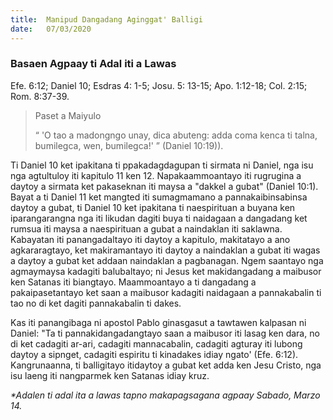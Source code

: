 ```yaml
---
title:  Manipud Dangadang Aginggat' Balligi
date:   07/03/2020
---
```


### Basaen Agpaay ti Adal iti a Lawas</p>
Efe. 6:12; Daniel 10; Esdras 4: 1-5; Josu. 5: 13-15; Apo. 1:12-18; Col. 2:15; Rom. 8:37-39.

> <p>Paset a Maiyulo</p>
> “ 'O tao a madongngo unay, dica abuteng: adda coma kenca ti talna, bumilegca, wen, bumilegca!' ” (Daniel 10:19)).

Ti Daniel 10 ket ipakitana ti ppakadagdagupan ti sirmata ni Daniel, nga isu nga agtultuloy iti kapitulo 11 ken 12. Napakaammoantayo iti rugrugina a daytoy a sirmata ket pakaseknan iti maysa a "dakkel a gubat" (Daniel 10:1). Bayat a ti Daniel 11 ket mangted iti sumagmamano a pannakaibinsabinsa daytoy a gubat, ti Daniel 10 ket ipakitana ti naespirituan a buyana ken iparangarangna nga iti likudan dagiti buya ti naidagaan a dangadang ket rumsua iti maysa a naespirituan a gubat a naindaklan iti saklawna. Kabayatan iti panangadaltayo iti daytoy a kapitulo, makitatayo a ano agkararagtayo, ket makiramantayo iti daytoy a naindaklan a gubat iti wagas a daytoy a gubat ket addaan naindaklan a pagbanagan. Ngem saantayo nga agmaymaysa kadagiti balubaltayo; ni Jesus ket makidangadang a maibusor ken Satanas iti biangtayo. Maammoantayo a ti dangadang a pakaipasetantayo ket saan a maibusor kadagiti naidagaan a pannakabalin ti tao no di ket dagiti pannakabalin ti dakes. 

Kas iti panangibaga ni apostol Pablo ginasgasut a tawtawen kalpasan ni Daniel: "Ta ti pannakidangadangtayo saan a maibusor iti lasag ken dara, no di ket cadagiti ar-ari, cadagiti mannacabalin, cadagiti agturay iti lubong daytoy a sipnget, cadagiti espiritu ti kinadakes idiay ngato' (Efe. 6:12). Kangrunaanna, ti balligitayo itidaytoy a gubat ket adda ken Jesu Cristo, nga isu laeng iti nangparmek ken Satanas idiay kruz.

_*Adalen ti adal ita a lawas tapno makapagsagana agpaay Sabado, Marzo 14._